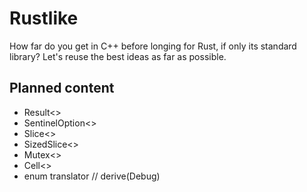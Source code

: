 Rustlike
========

How far do you get in C++ before longing for Rust, if only its standard library?
Let's reuse the best ideas as far as possible.

Planned content
---------------

* Result<>
* SentinelOption<>
* Slice<>
* SizedSlice<>
* Mutex<>
* Cell<>
* enum translator // derive(Debug)
